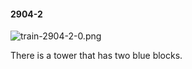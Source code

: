 #### 2904-2
![train-2904-2-0.png](https://github.com/lil-lab/nlvr/raw/master/nlvr/train/images/56/train-2904-2-0.png "train-2904-2-0.png")

There is a tower that has two blue blocks.